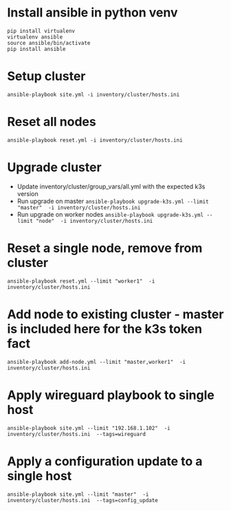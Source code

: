 # Install ansible in python venv
```
pip install virtualenv
virtualenv ansible
source ansible/bin/activate
pip install ansible
```

# Setup cluster
`ansible-playbook site.yml -i inventory/cluster/hosts.ini`

# Reset all nodes
`ansible-playbook reset.yml -i inventory/cluster/hosts.ini`

# Upgrade cluster
- Update inventory/cluster/group_vars/all.yml with the expected k3s version
- Run upgrade on master `ansible-playbook upgrade-k3s.yml --limit "master"  -i inventory/cluster/hosts.ini`
- Run upgrade on worker nodes `ansible-playbook upgrade-k3s.yml --limit "node"  -i inventory/cluster/hosts.ini` 

# Reset a single node, remove from cluster
`ansible-playbook reset.yml --limit "worker1"  -i inventory/cluster/hosts.ini`

# Add node to existing cluster - master is included here for the k3s token fact
`ansible-playbook add-node.yml --limit "master,worker1"  -i inventory/cluster/hosts.ini`

# Apply wireguard playbook to single host
`ansible-playbook site.yml --limit "192.168.1.102"  -i inventory/cluster/hosts.ini  --tags=wireguard`

# Apply a configuration update to a single host
`ansible-playbook site.yml --limit "master"  -i inventory/cluster/hosts.ini  --tags=config_update`
